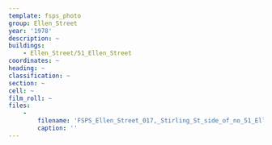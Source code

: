 ```yaml
---
template: fsps_photo
group: Ellen_Street
year: '1978'
description: ~
buildings:
    - Ellen_Street/51_Ellen_Street
coordinates: ~
heading: ~
classification: ~
section: ~
cell: ~
film_roll: ~
files:
    -
        filename: 'FSPS_Ellen_Street_017,_Stirling_St_side_of_no_51_Ellen_(g),_8-1-A,_1978.png'
        caption: ''
---
```

